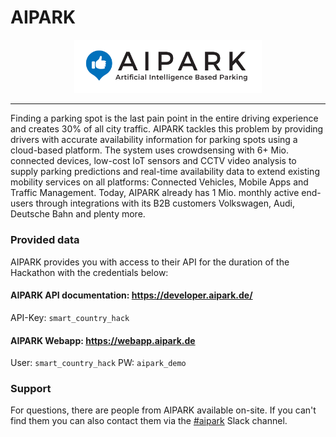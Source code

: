 # AIPARK

<div align="center">
  <img src="./logo_light.png" width="300px"/>
</div>

---------

Finding a parking spot is the last pain point in the entire driving experience and creates 30% of all city traffic. AIPARK tackles this problem by providing drivers with accurate availability information for parking spots using a cloud-based platform. The system uses crowdsensing with 6+ Mio. connected devices, low-cost IoT sensors and CCTV video analysis to supply parking predictions and real-time availability data to extend existing mobility services on all platforms: Connected Vehicles, Mobile Apps and Traffic Management. Today, AIPARK already has 1 Mio. monthly active end-users through integrations with its B2B customers Volkswagen, Audi, Deutsche Bahn and plenty more.

### Provided data

AIPARK provides you with access to their API for the duration of the Hackathon with the credentials below:

#### AIPARK API documentation: <https://developer.aipark.de/>

API-Key: `smart_country_hack`

#### AIPARK Webapp: <https://webapp.aipark.de>

User: `smart_country_hack`
PW: `aipark_demo`

### Support

For questions, there are people from AIPARK available on-site. If you can't find them you can also contact them via the [#aipark](https://hackerstolz-community.slack.com/app_redirect?channel=CE4BMGMPV) Slack channel.
